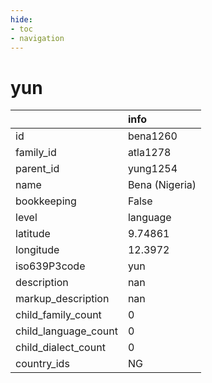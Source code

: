 ```yaml
---
hide:
- toc
- navigation
---
```

# yun
|                      | info           |
|:---------------------|:---------------|
| id                   | bena1260       |
| family_id            | atla1278       |
| parent_id            | yung1254       |
| name                 | Bena (Nigeria) |
| bookkeeping          | False          |
| level                | language       |
| latitude             | 9.74861        |
| longitude            | 12.3972        |
| iso639P3code         | yun            |
| description          | nan            |
| markup_description   | nan            |
| child_family_count   | 0              |
| child_language_count | 0              |
| child_dialect_count  | 0              |
| country_ids          | NG             |